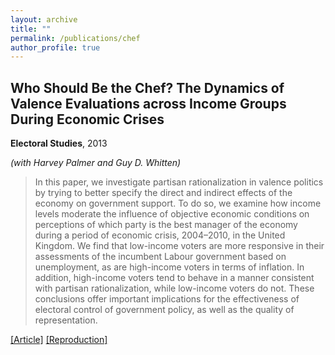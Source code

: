 ```yaml
---
layout: archive
title: ""
permalink: /publications/chef
author_profile: true
---
```


## Who Should Be the Chef? The Dynamics of Valence Evaluations across Income Groups During Economic Crises

**Electoral Studies**, 2013

*(with Harvey Palmer and Guy D. Whitten)*

> In this paper, we investigate partisan rationalization in valence politics by trying to better specify the direct and indirect effects of the economy on government support. To do so, we examine how income levels moderate the influence of objective economic conditions on perceptions of which party is the best manager of the economy during a period of economic crisis, 2004–2010, in the United Kingdom. We find that low-income voters are more responsive in their assessments of the incumbent Labour government based on unemployment, as are high-income voters in terms of inflation. In addition, high-income voters tend to behave in a manner consistent with partisan rationalization, while low-income voters do not. These conclusions offer important implications for the effectiveness of electoral control of government policy, as well as the quality of representation.

[[Article]](https://doi.org/10.1016/j.electstud.2013.05.014) [[Reproduction]](..//files/PWWReplication.zip)
